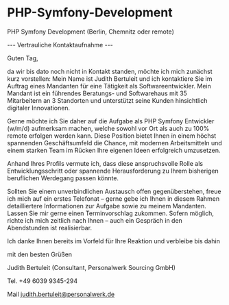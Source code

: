 # PHP-Symfony-Development
PHP Symfony Development (Berlin, Chemnitz oder remote)

--- Vertrauliche Kontaktaufnahme ---

Guten Tag,

da wir bis dato noch nicht in Kontakt standen, möchte ich mich zunächst kurz vorstellen: Mein Name ist Judith Bertuleit und ich kontaktiere Sie im Auftrag eines Mandanten für eine Tätigkeit als Softwareentwickler. Mein Mandant ist ein führendes Beratungs- und Softwarehaus mit 35 Mitarbeitern an 3 Standorten und unterstützt seine Kunden hinsichtlich digitaler Innovationen.

Gerne möchte ich Sie daher auf die Aufgabe als PHP Symfony Entwickler (w/m/d) aufmerksam machen, welche sowohl vor Ort als auch zu 100% remote erfolgen werden kann. Diese Position bietet Ihnen in einem höchst spannenden Geschäftsumfeld die Chance, mit modernen Arbeitsmitteln und einem starken Team im Rücken Ihre eigenen Ideen erfolgreich umzusetzen.

Anhand Ihres Profils vermute ich, dass diese anspruchsvolle Rolle als Entwicklungsschritt oder spannende Herausforderung zu Ihrem bisherigen beruflichen Werdegang passen könnte. 

Sollten Sie einem unverbindlichen Austausch offen gegenüberstehen, freue ich mich auf ein erstes Telefonat – gerne gebe ich Ihnen in diesem Rahmen detailliertere Informationen zur Aufgabe sowie zu meinem Mandanten. Lassen Sie mir gerne einen Terminvorschlag zukommen. Sofern möglich, richte ich mich zeitlich nach Ihnen – auch ein Gespräch in den Abendstunden ist realisierbar.

Ich danke Ihnen bereits im Vorfeld für Ihre Reaktion und verbleibe bis dahin

mit den besten Grüßen

Judith Bertuleit (Consultant, Personalwerk Sourcing GmbH)


Tel. +49 6039 9345-294

Mail judith.bertuleit@personalwerk.de
